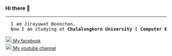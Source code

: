 ### Hi there 👋

<hr>
<pre>
  I am Jirayuwat Boonchan.
  Now I am studying at <strong>Chulalongkorn University ( Computer Engineering )</strong>
</pre>
<a href="https://www.facebook.com/people/Jirayuwat-Boonchan/100007474157942/"><img width ="20" heigth = "20" src="https://upload.wikimedia.org/wikipedia/commons/thumb/b/b8/2021_Facebook_icon.svg/800px-2021_Facebook_icon.svg.png"></img> My facebook</a>
<br>
<a href="https://www.youtube.com/channel/UCsoo8P6YvCsM7nXC30I8CYQ"><img width ="20" heigth = "20" src="https://upload.wikimedia.org/wikipedia/commons/thumb/0/09/YouTube_full-color_icon_%282017%29.svg/2560px-YouTube_full-color_icon_%282017%29.svg.png"></img> My youtube channel</a>
<!--
**jirayuwat12/jirayuwat12** is a ✨ _special_ ✨ repository because its `README.md` (this file) appears on your GitHub profile.

Here are some ideas to get you started:

- 🔭 I’m currently working on ...
- 🌱 I’m currently learning ...
- 👯 I’m looking to collaborate on ...
- 🤔 I’m looking for help with ...
- 💬 Ask me about ...
- 📫 How to reach me: ...
- 😄 Pronouns: ...
- ⚡ Fun fact: ...
-->
